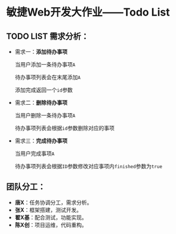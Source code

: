 # 敏捷Web开发大作业——Todo List

## TODO LIST 需求分析：

- 需求一：**添加待办事项**

  当用户添加一条待办事项`A`

  待办事项列表会在末尾添加`A`

  添加完成返回一个`id`参数

- 需求二：**删除待办事项**

  当用户删除一条待办事项`A`

  待办事项列表会根据`id`参数删除对应的事项

- 需求三：**完成待办事项**

  当用户完成事项`A`

  待办事项列表会根据`ID`参数修改对应事项内`finished`参数为`true`

## 团队分工：

- **唐X**：任务协调分工，需求分析。
- **张X**：框架搭建，测试开发。
- **翟X基**：配合测试，功能实现。
- **陈X创**：项目运维，代码重构。
